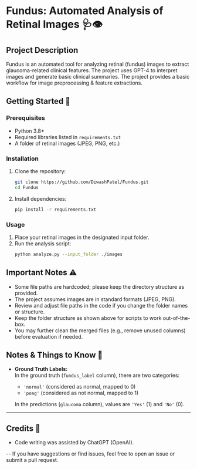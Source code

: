 # Fundus: Automated Analysis of Retinal Images 🩺👁️

## Project Description

Fundus is an automated tool for analyzing retinal (fundus) images to extract glaucoma-related clinical features. The project uses GPT-4 to interpret images and generate basic clinical summaries. The project provides a basic workflow for image preprocessing & feature extractions.

## Getting Started 🚀

### Prerequisites

- Python 3.8+
- Required libraries listed in `requirements.txt`
- A folder of retinal images (JPEG, PNG, etc.)

### Installation

1. Clone the repository:
   ```bash
   git clone https://github.com/DiwashPatel/Fundus.git
   cd Fundus
   ```
2. Install dependencies:
   ```bash
   pip install -r requirements.txt
   ```

### Usage

1. Place your retinal images in the designated input folder.
2. Run the analysis script:
   ```bash
   python analyze.py --input_folder ./images
   ```

## Important Notes ⚠️

- Some file paths are hardcoded; please keep the directory structure as provided.
- The project assumes images are in standard formats (JPEG, PNG).
- Review and adjust file paths in the code if you change the folder names or structure.
- Keep the folder structure as shown above for scripts to work out-of-the-box.
- You may further clean the merged files (e.g., remove unused columns) before evaluation if needed.

## Notes & Things to Know 📝

- **Ground Truth Labels:**  
  In the ground truth (`fundus_label` column), there are two categories:  
  - `'normal'` (considered as normal, mapped to 0)
  - `'poag'` (considered as not normal, mapped to 1)

  In the predictions (`glaucoma` column), values are `'Yes'` (1) and `'No'` (0).

---

## Credits 🙏

- Code writing was assisted by ChatGPT (OpenAI).

--
If you have suggestions or find issues, feel free to open an issue or submit a pull request.